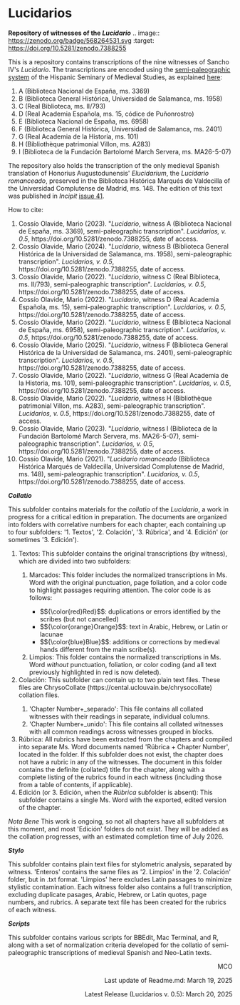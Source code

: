 # Lucidarios
**Repository of witnesses of the <em>Lucidario</em>**
.. image:: https://zenodo.org/badge/568264531.svg
  :target: https://doi.org/10.5281/zenodo.7388255

This is a repository contains transcriptions of the nine witnesses of Sancho IV's <em>Lucidario</em>. The transcriptions are encoded using the [semi-paleographic system](http://www.hispanicseminary.org/manual-en.htm) of the Hispanic Seminary of Medieval Studies, as explained [here](https://lucidarios.hypotheses.org/transcripciones/normas-de-transcripcion):

<ol>
	<li>A (Biblioteca Nacional de España, ms. 3369)</li>
	<li>B (Biblioteca General Histórica, Universidad de Salamanca, ms. 1958)</li>
	<li>C (Real Biblioteca, ms. II/793)</li>
	<li>D (Real Academia Española, ms. 15, códice de Puñonrostro)</li>
	<li>E (Biblioteca Nacional de España, ms. 6958)</li>
	<li>F (Biblioteca General Histórica, Universidad de Salamanca, ms. 2401)</li>
	<li>G (Real Academia de la Historia, ms. 101)</li>
	<li>H (Bibliothèque patrimonial Villon, ms. A283)</li>
	<li>I (Biblioteca de la Fundación Bartolomé March Servera, ms. MA26-5-07)</li> 
</ol>

The repository also holds the transcription of the only medieval Spanish translation of Honorius Augustodunensis' <em>Elucidarium</em>, the <em>Lucidario romanceado</em>, preserved in the Biblioteca Histórica Marqués de Valdecilla of the Universidad Complutense de Madrid, ms. 148. The edition of this text was published in <em>Incipit</em> [issue 41](http://www.iibicrit-conicet.gov.ar/ojs/index.php/incipit/article/view/541).

How to cite:

<ol>
	<li>Cossío Olavide, Mario (2023). "<em>Lucidario</em>, witness A (Biblioteca Nacional de España, ms. 3369), semi-paleographic transcription". <em>Lucidarios, v. 0.5</em>, https://doi.org/10.5281/zenodo.7388255, date of access.</li>
	<li>Cossío Olavide, Mario (2024). "<em>Lucidario</em>, witness B (Biblioteca General Histórica de la Universidad de Salamanca, ms. 1958), semi-paleographic transcription". <em>Lucidarios, v. 0.5</em>, https://doi.org/10.5281/zenodo.7388255, date of access.</li>
	<li>Cossío Olavide, Mario (2022). "<em>Lucidario</em>, witness C (Real Biblioteca, ms. II/793), semi-paleographic transcription". <em>Lucidarios, v. 0.5</em>, https://doi.org/10.5281/zenodo.7388255, date of access.</li>
	<li>Cossío Olavide, Mario (2022). "<em>Lucidario</em>, witness D (Real Academia Española, ms. 15), semi-paleographic transcription". <em>Lucidarios, v. 0.5</em>, https://doi.org/10.5281/zenodo.7388255, date of access.</li>
	<li>Cossío Olavide, Mario (2022). "<em>Lucidario</em>, witness E (Biblioteca Nacional de España, ms. 6958), semi-paleographic transcription". <em>Lucidarios, v. 0.5</em>, https://doi.org/10.5281/zenodo.7388255, date of access.</li>
	<li>Cossío Olavide, Mario (2025). "<em>Lucidario</em>, witness F (Biblioteca General Histórica de la Universidad de Salamanca, ms. 2401), semi-paleographic transcription". <em>Lucidarios, v. 0.5</em>, https://doi.org/10.5281/zenodo.7388255, date of access.</li>
	<li>Cossío Olavide, Mario (2022). "<em>Lucidario</em>, witness G (Real Academia de la Historia, ms. 101), semi-paleographic transcription". <em>Lucidarios, v. 0.5</em>, https://doi.org/10.5281/zenodo.7388255, date of access.</li>
	<li>Cossío Olavide, Mario (2022). "<em>Lucidario</em>, witness H (Bibliothèque patrimonial Villon, ms. A283), semi-paleographic transcription". <em>Lucidarios, v. 0.5</em>, https://doi.org/10.5281/zenodo.7388255, date of access.</li>
	<li>Cossío Olavide, Mario (2023). "<em>Lucidario</em>, witness I (Biblioteca de la Fundación Bartolomé March Servera, ms. MA26-5-07), semi-paleographic transcription". <em>Lucidarios, v. 0.5</em>, https://doi.org/10.5281/zenodo.7388255, date of access.</li>
	<li>Cossío Olavide, Mario (2021). "<em>Lucidario romanceado</em> (Biblioteca Histórica Marqués de Valdecilla, Universidad Complutense de Madrid, ms. 148), semi-paleographic transcription". <em>Lucidarios, v. 0.5</em>, https://doi.org/10.5281/zenodo.7388255, date of access.</li>
</ol>

**<em>Collatio</em>**

This subfolder contains  materials for the <em>collatio</em> of the <em>Lucidario</em>, a work in progress for a critical edition in preparation. The documents are organized into folders with correlative numbers for each chapter, each containing up to four subfolders: '1. Textos', '2. Colación', '3. Rúbrica', and '4. Edición' (or sometimes '3. Edición').

<ol>
	<li>Textos: This subfolder contains the original transcriptions (by witness), which are divided into two subfolders:</li>
		<ol>
			<li>Marcados: This folder includes the normalized transcriptions in Ms. Word <em>with</em> the original punctuation, page foliation, and a color code to highlight passages requiring attention. The color code is as follows:</li>
				<ul>
					<li>$${\color{red}Red}$$: duplications or errors identified by the scribes (but not cancelled)</li>
					<li>$${\color{orange}Orange}$$: text in Arabic, Hebrew, or Latin or lacunae</li>
					<li>$${\color{blue}Blue}$$: additions or corrections by medieval hands different from the main scribe(s).</li>
				</ul>
			<li>Limpios: This folder contains the normalized transcriptions in Ms. Word <em>without</em> punctuation, foliation, or color coding (and all text previously highlighted in red is now deleted).</li>
		</ol>
	</li>
	<li>Colación: This subfolder can contain up to two plain text files. These files are ChrysoCollate (https://cental.uclouvain.be/chrysocollate) collation files.</li>
		<ol>
			<li>'Chapter Number+_separado': This file contains all collated witnesses with their readings in separate, individual columns.</li>
			<li>'Chapter Number+_unido': This file contains all collated witnesses with all common readings across witnesses grouped in blocks.</li>
		</ol>
	</li>
	<li>Rúbrica: All rubrics have been extracted from the chapters and compiled into separate Ms. Word documents named 'Rúbrica + Chapter Number', located in the folder. If this subfolder does not exist, the chapter does not have a rubric in any of the witnesses. The document in this folder contains the definite (collated) title for the chapter, along with a complete listing of the rubrics found in each witness (including those from a table of contents, if applicable).</li>
	<li>Edición (or 3. Edición, when the <em>Rúbrica</em> subfolder is absent): This subfolder contains a single Ms. Word with the exported, edited version of the chapter.</li>
</ol>

<em>Nota Bene</em>
This work is ongoing, so not all chapters have all subfolders at this moment, and most 'Edición' folders do not exist. They will be added as the collation progresses, with an estimated completion time of July 2026.

**<em>Stylo</em>**

This subfolder contains plain text files for stylometric analysis, separated by witness. 'Enteros' contains the same files as '2. Limpios' in the '2. Colación' folder, but in .txt format. 'Limpios' here excludes Latin passages to minimize stylistic contamination. Each witness folder also contains a full transcription, excluding duplicate pasages, Arabic, Hebrew, or Latin quotes, page numbers, and rubrics. A separate text file has been created for the rubrics of each witness.

**<em>Scripts</em>**

This subfolder contains various scripts for BBEdit, Mac Terminal, and R, along with a set of normalization criteria developed for the collatio of semi-paleographic transcriptions of medieval Spanish and Neo-Latin texts.

<p align="right">MCO</p>
<p align="right">Last update of Readme.md: March 19, 2025</p>
<p align="right">Latest Release (Lucidarios v. 0.5): March 20, 2025</p>
